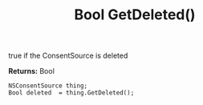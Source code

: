 ﻿---
uid: crmscript_ref_NSConsentSource_GetDeleted
title: Bool GetDeleted()
intellisense: NSConsentSource.GetDeleted
keywords: NSConsentSource, GetDeleted
so.topic: reference
---

true if the ConsentSource is deleted

**Returns:** Bool


```crmscript
NSConsentSource thing;
Bool deleted  = thing.GetDeleted();
```



